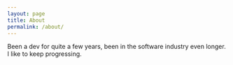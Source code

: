 ```yaml
---
layout: page
title: About
permalink: /about/
---
```


Been a dev for quite a few years, been in the software industry even longer. I like to keep progressing.
